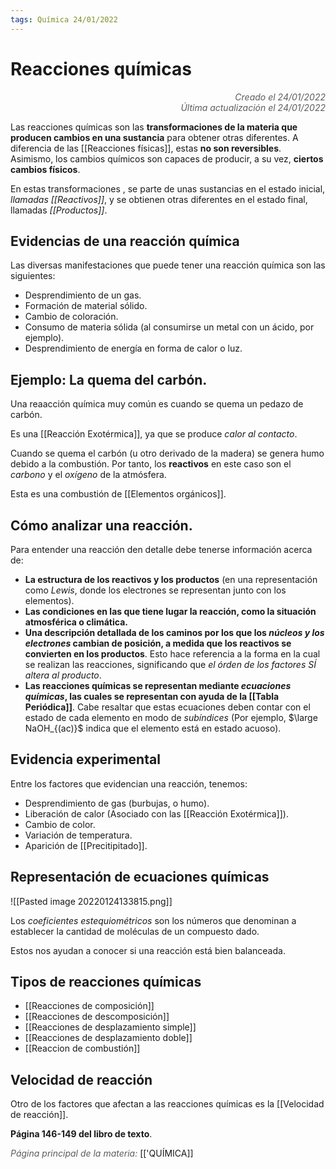 ```yaml
---
tags: Química 24/01/2022
---
```


# Reacciones químicas
<div style="text-align: right; opacity: 0.7; font-style: italic;">Creado el 24/01/2022</div>
<div style="text-align: right; opacity: 0.7; font-style: italic;">Última actualización el 24/01/2022</div>

Las reacciones químicas son las **transformaciones de la materia que producen cambios en una sustancia** para obtener otras diferentes. A diferencia de las [[Reacciones físicas]], estas **no son reversibles**. Asimismo, los cambios químicos son capaces de producir, a su vez, **ciertos cambios físicos**.

En estas transformaciones , se parte de unas sustancias en el estado inicial, *llamadas [[Reactivos]]*, y se obtienen otras diferentes en el estado final, llamadas *[[Productos]]*.

## Evidencias de una reacción química

Las diversas manifestaciones que puede tener una reacción química son las siguientes:

- Desprendimiento de un gas.
- Formación de material sólido.
- Cambio de coloración.
- Consumo de materia sólida (al consumirse un metal con un ácido, por ejemplo).
- Desprendimiento de energía en forma de calor o luz.

## Ejemplo: La quema del carbón.
Una reaacción química muy común es cuando se quema un pedazo de carbón.

Es una [[Reacción Exotérmica]], ya que se produce *calor al contacto*.

Cuando se quema el carbón (u otro derivado de la madera) se genera humo debido a la combustión. Por tanto, los **reactivos** en este caso son el *carbono* y el *oxígeno* de la atmósfera.

Esta es una combustión de [[Elementos orgánicos]].


## Cómo analizar una reacción.

Para entender una reacción den detalle debe tenerse información acerca de:

- **La estructura de los reactivos y los productos** (en una representación como *Lewis*, donde los electrones se representan junto con los elementos).
- **Las condiciones en las que tiene lugar la reacción, como la situación atmosférica o climática.**
- **Una descripción detallada de los caminos por los que los *núcleos y los electrones* cambian de posición, a medida que los reactivos se convierten en los productos**. Esto hace referencia a la forma en la cual se realizan las reacciones, significando que *el órden de los factores SÍ altera al producto*.
- **Las reacciones químicas se representan mediante *ecuaciones químicas*, las cuales se representan con ayuda de la [[Tabla Periódica]]**. Cabe resaltar que estas ecuaciones deben contar con el estado de cada elemento en modo de *subíndices* (Por ejemplo, $\large NaOH_{(ac)}$ indica que el elemento está en estado acuoso).

## Evidencia experimental

Entre los factores que evidencian una reacción, tenemos:

- Desprendimiento de gas (burbujas, o humo).
- Liberación de calor (Asociado con las [[Reacción Exotérmica]]).
- Cambio de color.
- Variación de temperatura.
- Aparición de [[Precitipitado]].

## Representación de ecuaciones químicas

![[Pasted image 20220124133815.png]]

Los *coeficientes estequiométricos* son los números que denominan a establecer la cantidad de moléculas de un compuesto dado.

Estos nos ayudan a conocer si una reacción está bien balanceada.

## Tipos de reacciones químicas

- [[Reacciones de composición]]
- [[Reacciones de descomposición]]
- [[Reacciones de desplazamiento simple]]
- [[Reacciones de desplazamiento doble]]
- [[Reaccion de combustión]]

## Velocidad de reacción

Otro de los factores que afectan a las reacciones químicas es la [[Velocidad de reacción]].

**Página 146-149 del libro de texto**.

<span style="opacity: 0.7; font-style: italic;">Página principal de la materia:</span> [['QUÍMICA]]